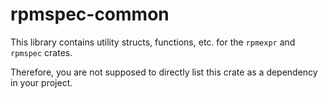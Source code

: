 # rpmspec-common

This library contains utility structs, functions, etc. for the `rpmexpr` and `rpmspec` crates.

Therefore, you are not supposed to directly list this crate as a dependency in your project.
